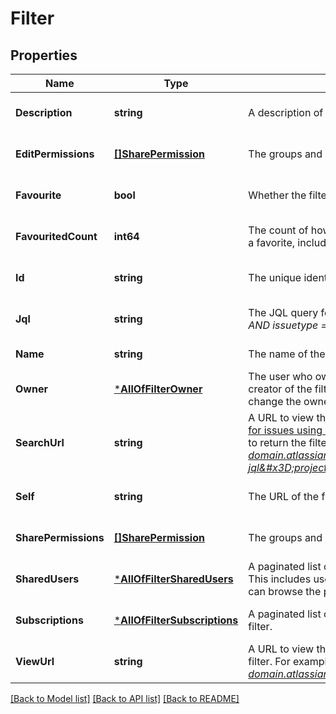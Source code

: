 # Filter

## Properties
Name | Type | Description | Notes
------------ | ------------- | ------------- | -------------
**Description** | **string** | A description of the filter. | [optional] [default to null]
**EditPermissions** | [**[]SharePermission**](SharePermission.md) | The groups and projects that can edit the filter. | [optional] [default to null]
**Favourite** | **bool** | Whether the filter is selected as a favorite. | [optional] [default to null]
**FavouritedCount** | **int64** | The count of how many users have selected this filter as a favorite, including the filter owner. | [optional] [default to null]
**Id** | **string** | The unique identifier for the filter. | [optional] [default to null]
**Jql** | **string** | The JQL query for the filter. For example, *project &#x3D; SSP AND issuetype &#x3D; Bug*. | [optional] [default to null]
**Name** | **string** | The name of the filter. Must be unique. | [default to null]
**Owner** | [***AllOfFilterOwner**](AllOfFilterOwner.md) | The user who owns the filter. This is defaulted to the creator of the filter, however Jira administrators can change the owner of a shared filter in the admin settings. | [optional] [default to null]
**SearchUrl** | **string** | A URL to view the filter results in Jira, using the [Search for issues using JQL](#api-rest-api-3-filter-search-get) operation with the filter&#x27;s JQL string to return the filter results. For example, *https://your-domain.atlassian.net/rest/api/3/search?jql&#x3D;project+%3D+SSP+AND+issuetype+%3D+Bug*. | [optional] [default to null]
**Self** | **string** | The URL of the filter. | [optional] [default to null]
**SharePermissions** | [**[]SharePermission**](SharePermission.md) | The groups and projects that the filter is shared with. | [optional] [default to null]
**SharedUsers** | [***AllOfFilterSharedUsers**](AllOfFilterSharedUsers.md) | A paginated list of the users that the filter is shared with. This includes users that are members of the groups or can browse the projects that the filter is shared with. | [optional] [default to null]
**Subscriptions** | [***AllOfFilterSubscriptions**](AllOfFilterSubscriptions.md) | A paginated list of the users that are subscribed to the filter. | [optional] [default to null]
**ViewUrl** | **string** | A URL to view the filter results in Jira, using the ID of the filter. For example, *https://your-domain.atlassian.net/issues/?filter&#x3D;10100*. | [optional] [default to null]

[[Back to Model list]](../README.md#documentation-for-models) [[Back to API list]](../README.md#documentation-for-api-endpoints) [[Back to README]](../README.md)

